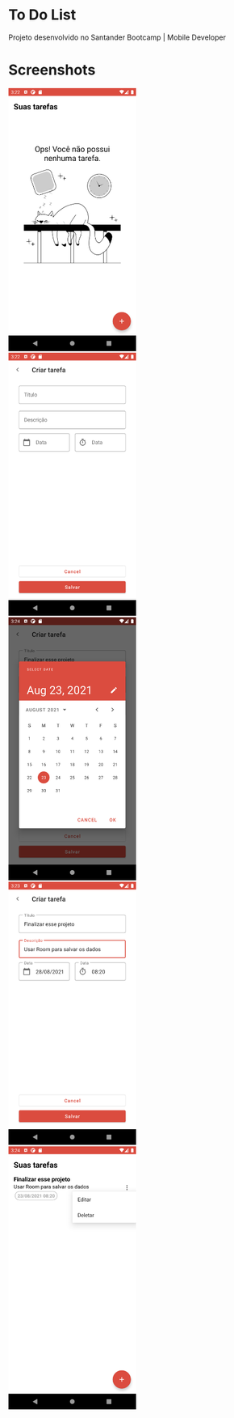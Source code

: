 # To Do List 

Projeto desenvolvido no Santander Bootcamp | Mobile Developer

# Screenshots

<img src="images/1-no_tasks.png" height="520px">
<img src="images/2-add_task.png" height="520px">
<img src="images/3-add_task.png" height="520px">
<img src="images/4-add_task.png" height="520px">
<img src="images/5-list.png" height="520px">



